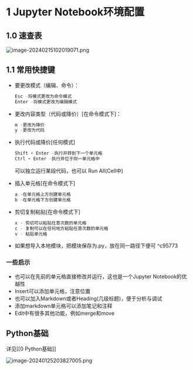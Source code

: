 # 1 Jupyter Notebook环境配置
## 1.0 速查表

![image-20240215102019071.png](https://aquazone.oss-cn-guangzhou.aliyuncs.com/image-20240215102019071.png)


## 1.1  常用快捷键

+ 要更改模式（编辑、命令）：
  ```python
  Esc -将模式更改为命令模式
  Enter -将模式更改为编辑模式
  ```

+ 更改内容类型（代码或降价）[在命令模式下]：

  ```python
  m -更改为降价
  y -更改为代码
  ```

+ 执行代码或降价[任何模式]
  ```python
  Shift + Enter -执行并转到下一个单元格
  Ctrl + Enter -执行并位于同一单元格中
  ```
  可以独立运行某段代码，也可以 Run All(Cell中)
  
+ 插入单元格[在命令模式下]
  ```python
  a -在单元格上方创建单元格
  b -在单元格下方创建单元格
  ```

 + 剪切复制粘贴[在命令模式下]
   ```python
   x - 剪切可以粘贴任意次数的单元格
   c - 复制可以在任何地方粘贴任意次数的单元格
   v - 粘贴单元格
   ```

+  如果想导入本地模块，把模块保存为.py，放在同一路径下便可 ^c95773

### 一些启示

+ 也可以在先前的单元格直接修改并运行，这也是一个Jupyter Notebook的优越性
+ Insert可以添加单元格，注意位置
+ 也可以加入Markdown或者Heading(几级标题)，便于分析与调试
+ 添加markdown单元格可以添加笔记和注释
+ Edit中有很多其他功能，例如merge和move



## Python基础

详见[[0 Python基础]]

![image-20240125203827005.png](https://aquazone.oss-cn-guangzhou.aliyuncs.com/image-20240125203827005.png)

